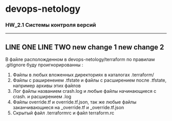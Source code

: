 # devops-netology
### HW_2.1 Системы контроля версий
--------------------------
LINE ONE
LINE TWO
new change 1
new change 2 
--------------------------
В файле расположденном в devops-netology/terraform по правилам .gitignore буду проигнорированны :

1. Файлы в любых вложенных директориях в каталогах .terraform/
2. Файлы с раширенеием .tfstate и файлы с расширением после .tfstate, например архивы этих файлов
3. Лог файлы названием crash.log и любые файлы начинающиеся с crash. и расширением .log
4. Файлы override.tf и override.tf.json, так же любые файлы заканчивающиеся на _override.tf и _override.tf.json
5. Скрытый файл .terraformrc и файл terraform.rc
